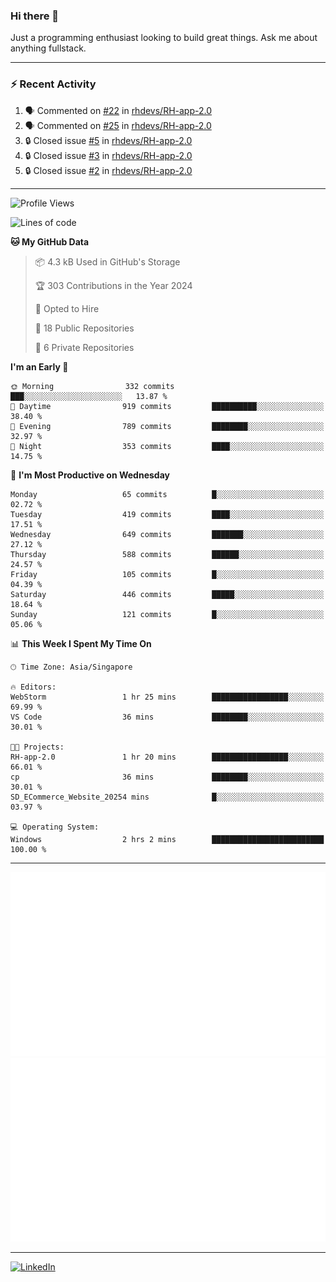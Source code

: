 ### Hi there 👋

<!--
**gnimnix/gnimnix** is a ✨ _special_ ✨ repository because its `README.md` (this file) appears on your GitHub profile.

Here are some ideas to get you started:

- 🔭 I’m currently working on ...
- 🌱 I’m currently learning ...
- 👯 I’m looking to collaborate on ...
- 🤔 I’m looking for help with ...
- 💬 Ask me about ...
- 📫 How to reach me: ...
- 😄 Pronouns: ...
- ⚡ Fun fact: ...
-->

Just a programming enthusiast looking to build great things. Ask me about anything fullstack.

---


### :zap: Recent Activity

<!--START_SECTION:activity-->
1. 🗣 Commented on [#22](https://github.com/rhdevs/RH-app-2.0/issues/22#issuecomment-2541464795) in [rhdevs/RH-app-2.0](https://github.com/rhdevs/RH-app-2.0)
2. 🗣 Commented on [#25](https://github.com/rhdevs/RH-app-2.0/pull/25#issuecomment-2541431887) in [rhdevs/RH-app-2.0](https://github.com/rhdevs/RH-app-2.0)
3. 🔒 Closed issue [#5](https://github.com/rhdevs/RH-app-2.0/issues/5) in [rhdevs/RH-app-2.0](https://github.com/rhdevs/RH-app-2.0)
4. 🔒 Closed issue [#3](https://github.com/rhdevs/RH-app-2.0/issues/3) in [rhdevs/RH-app-2.0](https://github.com/rhdevs/RH-app-2.0)
5. 🔒 Closed issue [#2](https://github.com/rhdevs/RH-app-2.0/issues/2) in [rhdevs/RH-app-2.0](https://github.com/rhdevs/RH-app-2.0)
<!--END_SECTION:activity-->

---

<!--START_SECTION:waka-->
![Profile Views](http://img.shields.io/badge/Profile%20Views-0-blue)

![Lines of code](https://img.shields.io/badge/From%20Hello%20World%20I%27ve%20Written-625.1%20thousand%20lines%20of%20code-blue)

**🐱 My GitHub Data** 

> 📦 4.3 kB Used in GitHub's Storage 
 > 
> 🏆 303 Contributions in the Year 2024
 > 
> 💼 Opted to Hire
 > 
> 📜 18 Public Repositories 
 > 
> 🔑 6 Private Repositories 
 > 
**I'm an Early 🐤** 

```text
🌞 Morning                332 commits         ███░░░░░░░░░░░░░░░░░░░░░░   13.87 % 
🌆 Daytime                919 commits         ██████████░░░░░░░░░░░░░░░   38.40 % 
🌃 Evening                789 commits         ████████░░░░░░░░░░░░░░░░░   32.97 % 
🌙 Night                  353 commits         ████░░░░░░░░░░░░░░░░░░░░░   14.75 % 
```
📅 **I'm Most Productive on Wednesday** 

```text
Monday                   65 commits          █░░░░░░░░░░░░░░░░░░░░░░░░   02.72 % 
Tuesday                  419 commits         ████░░░░░░░░░░░░░░░░░░░░░   17.51 % 
Wednesday                649 commits         ███████░░░░░░░░░░░░░░░░░░   27.12 % 
Thursday                 588 commits         ██████░░░░░░░░░░░░░░░░░░░   24.57 % 
Friday                   105 commits         █░░░░░░░░░░░░░░░░░░░░░░░░   04.39 % 
Saturday                 446 commits         █████░░░░░░░░░░░░░░░░░░░░   18.64 % 
Sunday                   121 commits         █░░░░░░░░░░░░░░░░░░░░░░░░   05.06 % 
```


📊 **This Week I Spent My Time On** 

```text
🕑︎ Time Zone: Asia/Singapore

🔥 Editors: 
WebStorm                 1 hr 25 mins        █████████████████░░░░░░░░   69.99 % 
VS Code                  36 mins             ████████░░░░░░░░░░░░░░░░░   30.01 % 

🐱‍💻 Projects: 
RH-app-2.0               1 hr 20 mins        █████████████████░░░░░░░░   66.01 % 
cp                       36 mins             ████████░░░░░░░░░░░░░░░░░   30.01 % 
SD_ECommerce_Website_20254 mins              █░░░░░░░░░░░░░░░░░░░░░░░░   03.97 % 

💻 Operating System: 
Windows                  2 hrs 2 mins        █████████████████████████   100.00 % 
```


<!--END_SECTION:waka-->

---

<img src="https://github.com/gnimnix/github-stats-transparent/blob/output/generated/overview.svg" /><img src="https://github.com/gnimnix/github-stats-transparent/blob/output/generated/languages.svg" />


---

<a href="https://www.linkedin.com/in/xmluu/" target="_blank"><img src="https://img.shields.io/badge/LinkedIn-%230077B5.svg?&style=flat-square&logo=linkedin&logoColor=white" alt="LinkedIn"></a>
